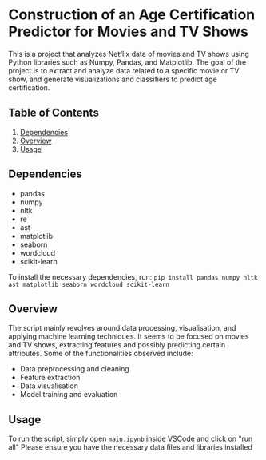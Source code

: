 # Construction of an Age Certification Predictor for Movies and TV Shows

This is a project that analyzes Netflix data of movies and TV shows using Python libraries such as Numpy, Pandas, and Matplotlib. The goal of the project is to extract and analyze data related to a specific movie or TV show, and generate visualizations and classifiers to predict age certification.


## Table of Contents
1. [Dependencies](#dependencies)
2. [Overview](#overview)
3. [Usage](#usage)

## Dependencies

- pandas
- numpy
- nltk
- re
- ast
- matplotlib
- seaborn
- wordcloud
- scikit-learn

To install the necessary dependencies, run:
`pip install pandas numpy nltk ast matplotlib seaborn wordcloud scikit-learn`


## Overview

The script mainly revolves around data processing, visualisation, and applying machine learning techniques. It seems to be focused on movies and TV shows, extracting features and possibly predicting certain attributes. Some of the functionalities observed include:

- Data preprocessing and cleaning
- Feature extraction
- Data visualisation
- Model training and evaluation

## Usage

To run the script, simply open `main.ipynb` inside VSCode and click on "run all"
Please ensure you have the necessary data files and libraries installed
